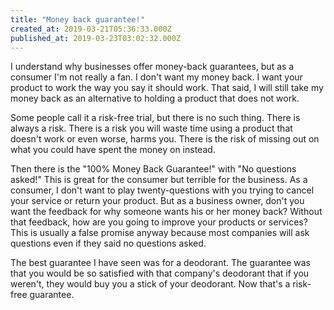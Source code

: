 ```yaml
---
title: "Money back guarantee!"
created_at: 2019-03-21T05:36:33.000Z
published_at: 2019-03-23T03:02:32.000Z
---
```

I understand why businesses offer money-back guarantees, but as a consumer I'm not really a fan. I don't want my money back. I want your product to work the way you say it should work. That said, I will still take my money back as an alternative to holding a product that does not work.

Some people call it a risk-free trial, but there is no such thing. There is always a risk. There is a risk you will waste time using a product that doesn't work or even worse, harms you. There is the risk of missing out on what you could have spent the money on instead.

Then there is the "100% Money Back Guarantee!" with "No questions asked!" This is great for the consumer but terrible for the business. As a consumer, I don't want to play twenty-questions with you trying to cancel your service or return your product. But as a business owner, don't you want the feedback for why someone wants his or her money back? Without that feedback, how are you going to improve your products or services? This is usually a false promise anyway because most companies will ask questions even if they said no questions asked. 

The best guarantee I have seen was for a deodorant. The guarantee was that you would be so satisfied with that company's deodorant that if you weren't, they would buy you a stick of your deodorant. Now that's a risk-free guarantee.
